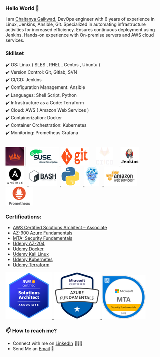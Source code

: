 ### Hello World 👋

I am [Chaitanya Gaikwad](https://www.linkedin.com/in/the-chaitanya-gaikwad/), DevOps engineer with 6 years of experience in Linux, Jenkins, Ansible, Git. Specialized in automating infrastructure activities for increased efficiency. Ensures continuous deployment using Jenkins. Hands-on experience with On-premise servers and AWS cloud services.

### Skillset
✔️ OS: Linux ( SLES , RHEL , Centos , Ubuntu ) </br>
✔️ Version Control: Git, Gitlab, SVN </br>
✔️ CI/CD: Jenkins </br>
✔️ Configuration Management: Ansible </br>
✔️ Languages: Shell Script, Python </br>
✔️ Infrastructure as a Code: Terraform </br>
✔️ Cloud: AWS ( Amazon Web Services ) </br>
✔️ Containerization: Docker </br>
✔️ Container Orchestration: Kubernetes </br>
✔️ Monitoring: Prometheus Grafana </br>
</br>

<p float="left">
  <a href="https://en.wikipedia.org/wiki/Linux" target="_blank">
    <img src="https://raw.githubusercontent.com/chaitanya-gaikwad-7/chaitanya-gaikwad-7/master/assets/Ubuntu.gif" height="60" />
  </a>
  <a href="https://en.wikipedia.org/wiki/Linux" target="_blank">
    <img src="https://raw.githubusercontent.com/chaitanya-gaikwad-7/chaitanya-gaikwad-7/master/assets/SLES.png" height="60" />
  </a>
  <a href="https://git-scm.com/" target="_blank">
    <img src="https://raw.githubusercontent.com/chaitanya-gaikwad-7/chaitanya-gaikwad-7/master/assets/git.gif" height="60" width="90" style="margin-right: 20px;" />
  </a>
  <a href="https://docs.gitlab.com/ee/ci/" target="_blank" >
    <img src="https://raw.githubusercontent.com/chaitanya-gaikwad-7/chaitanya-gaikwad-7/master/assets/gitlab.gif" height="60" style="margin-right: 20px;" />
  </a>
  <a href="https://www.jenkins.io/" target="_blank" >
    <img src="https://raw.githubusercontent.com/chaitanya-gaikwad-7/chaitanya-gaikwad-7/master/assets/Jenkins.png"  height="60" style="margin-right: 10px;" />
  </a>
  <a href="https://www.ansible.com/" target="_blank" >
    <img src="https://raw.githubusercontent.com/chaitanya-gaikwad-7/chaitanya-gaikwad-7/master/assets/Ansible.png"  height="60" style="margin-right: 10px;"/>
  </a>
  <a href="https://en.wikipedia.org/wiki/Shell_script" target="_blank" >
    <img src="https://raw.githubusercontent.com/chaitanya-gaikwad-7/chaitanya-gaikwad-7/master/assets/shell.svg"  height="60" style="margin-right: 10px;"/>
  </a>
  <a href="https://python.org/" target="_blank" >
    <img src="https://raw.githubusercontent.com/chaitanya-gaikwad-7/chaitanya-gaikwad-7/master/assets/python.webp"  height="60" style="margin-right: 10px;"/>
  </a>
  <a href="https://www.docker.com/" target="_blank" >
    <img src="https://raw.githubusercontent.com/chaitanya-gaikwad-7/chaitanya-gaikwad-7/master/assets/docker.gif"  height="60" style="margin-right: 10px;"/> 
  </a>
  <a href="https://aws.amazon.com/" target="_blank" >
    <img src="https://raw.githubusercontent.com/chaitanya-gaikwad-7/chaitanya-gaikwad-7/master/assets/aws.gif"  height="60" style="margin-right: 10px;"/>
  </a>
  <a href="https://prometheus.io/" target="_blank" >
    <img src="https://raw.githubusercontent.com/chaitanya-gaikwad-7/chaitanya-gaikwad-7/master/assets/prometheus.gif" height="60" />
  </a>
</p>

### Certifications:

- [AWS Certified Solutions Architect – Associate](https://www.credly.com/badges/726bd627-520c-406a-af44-1b486ba1d061)
- [AZ-900 Azure Fundamentals](https://www.credly.com/badges/c10b14bd-0247-4426-88be-d6c7ab3ba71d/public_url)
- [MTA: Security Fundamentals](https://www.credly.com/badges/2aa3fdde-0b29-4784-922c-f67b313eea50/public_url)
- [Udemy AZ-204](https://www.udemy.com/certificate/UC-dc5d3113-e79d-4528-b86c-be638e280deb/)
- [Udemy Docker](https://www.udemy.com/certificate/UC-064f40e4-76f9-446e-b1cf-128ce486d1cd/)
- [Udemy Kali Linux](https://www.udemy.com/certificate/UC-41b9a847-91d1-4188-87af-bc6e3012a2f9/)
- [Udemy Kubernetes](https://www.udemy.com/certificate/UC-2adaab97-3303-4785-8c5c-014f85c273e5/)
- [Udemy Terraform](https://www.udemy.com/certificate/UC-8eccbfb1-b3aa-464b-8c68-8b48c56f4849/)


<p>
  <a href="https://www.credly.com/badges/726bd627-520c-406a-af44-1b486ba1d061/public_url" target="_blank" >
    <img src="https://raw.githubusercontent.com/chaitanya-gaikwad-7/chaitanya-gaikwad-7/master/assets/AWS-SAA.png" height="150" />
  </a>
  <a href="https://www.credly.com/badges/c10b14bd-0247-4426-88be-d6c7ab3ba71d/public_url" target="_blank" >
    <img src="https://raw.githubusercontent.com/chaitanya-gaikwad-7/chaitanya-gaikwad-7/master/assets/Az900.png" height="150" />
  </a>
  <a href="https://www.credly.com/badges/2aa3fdde-0b29-4784-922c-f67b313eea50/public_url" target="_blank" >
    <img src="https://raw.githubusercontent.com/chaitanya-gaikwad-7/chaitanya-gaikwad-7/master/assets/MTA.png" height="140" />
  </a>
</p>

### 📫 How to reach me?

 - Connect with me on [LinkedIn](https://www.linkedin.com/in/the-chaitanya-gaikwad/) 👨🏻‍💻
 - Send Me an [Email](mailto:chaitanyaegaikwad@gmail.com) 💌
